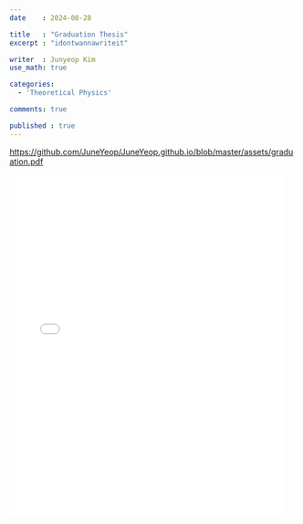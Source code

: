 ```yaml
---
date    : 2024-08-28

title   : "Graduation Thesis"
excerpt : "idontwannawriteit"

writer  : Junyeop Kim
use_math: true

categories:
  - 'Theoretical Physics'

comments: true

published : true
---
```


<https://github.com/JuneYeop/JuneYeop.github.io/blob/master/assets/graduation.pdf>

<iframe src="assets/graduation.pdf" style="width:95%; height:600px;" frameborder="0"></iframe>
